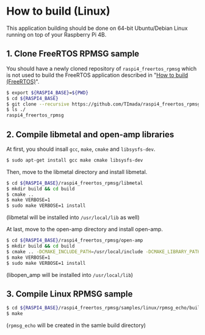 # How to build (Linux)

This application building should be done on 64-bit Ubuntu/Debian Linux running on top of your Raspberry Pi 4B.

## 1. Clone FreeRTOS RPMSG sample

You should have a newly cloned repository of `raspi4_freertos_rpmsg` which is not used to build the FreeRTOS application described in "[How to build (FreeRTOS)](./freertos_build.md)".

```bash
$ export ${RASPI4_BASE}=${PWD}
$ cd ${RASPI4_BASE}
$ git clone --recursive https://github.com/TImada/raspi4_freertos_rpmsg
$ ls ./
raspi4_freertos_rpmsg
```

## 2. Compile libmetal and open-amp libraries

At first, you should insall `gcc`, `make`, `cmake` and `libsysfs-dev`.

```bash
$ sudo apt-get install gcc make cmake libsysfs-dev
```

Then, move to the libmetal directory and install libmetal.

```bash
$ cd ${RASPI4_BASE}/raspi4_freertos_rpmsg/libmetal
$ mkdir build && cd build
$ cmake ..
$ make VERBOSE=1
$ sudo make VERBOSE=1 install
```

(libmetal will be installed into `/usr/local/lib` as well)

At last, move to the open-amp directory and install open-amp.

```bash
$ cd ${RASPI4_BASE}/raspi4_freertos_rpmsg/open-amp
$ mkdir build && cd build
$ cmake .. -DCMAKE_INCLUDE_PATH=/usr/local/include -DCMAKE_LIBRARY_PATH=/usr/local/lib
$ make VERBOSE=1
$ sudo make VERBOSE=1 install
```

(libopen_amp will be installed into `/usr/local/lib`)

## 3. Compile Linux RPMSG sample

```bash
$ cd ${RASPI4_BASE}/raspi4_freertos_rpmsg/samples/linux/rpmsg_echo/build
$ make
```

(`rpmsg_echo` will be created in the samle build directory)
